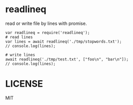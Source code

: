 # readlineq
read or write file by lines with promise.

```
var readlineq = require('readlineq');
# read lines
var lines = await readlineq('./tmp/stopwords.txt');
// console.log(lines);

# write lines
await readlineq('./tmp/test.txt', ["foo\n", "bar\n"]);
// console.log(lines);
```

# LICENSE
MIT